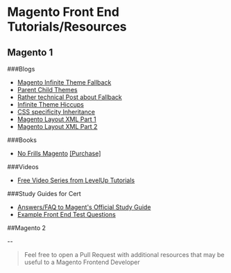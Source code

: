 # Magento Front End Tutorials/Resources

## Magento 1

###Blogs
- [Magento Infinite Theme Fallback](http://alanstorm.com/magento_infinite_fallback_theme_xml)
- [Parent Child Themes](http://alanstorm.com/magento_parent_child_themes)
- [Rather technical Post about Fallback](http://www.classyllama.com/blog/depth-look-magento-theme-fallback)
- [Infinite Theme Hiccups ](http://www.coderblog.de/magento-1-9-infinite-theme-inheritance-hickups/)
- [CSS specificity Inheritance](http://vanseodesign.com/css/css-specificity-inheritance-cascaade/)
- [Magento Layout XML Part 1](http://magebase.com/magento-tutorials/demystifying-magentos-layout-xml-part-1/)
- [Magento Layout XML Part 2](http://magebase.com/magento-tutorials/digging-deeper-into-magentos-layout-xml-part-2/)

###Books
- [No Frills Magento](http://www.pulsestorm.net/magento-layout/) [[Purchase]](http://store.pulsestorm.net/products/no-frills-magento-layout)

###Videos
- [Free Video Series from LevelUp Tutorials](http://leveluptuts.com/tutorials/Magento-Community-Tutorials)

###Study Guides for Cert
- [Answers/FAQ to Magent's Official Study Guide](http://www.demacmedia.com/magento-commerce/magento-frontend-developer-certification-exam-study-guide-qa/)
- [Example Front End Test Questions](http://robkent.gitbooks.io/magento-front-end-developer-test-questions/content/01-the_magento_fallback_system.html)

##Magento 2

-- 

> Feel free to open a Pull Request with additional resources that may be useful to a Magento Frontend Developer
